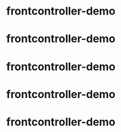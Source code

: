 # frontcontroller-demo
# frontcontroller-demo
# frontcontroller-demo
# frontcontroller-demo
# frontcontroller-demo
